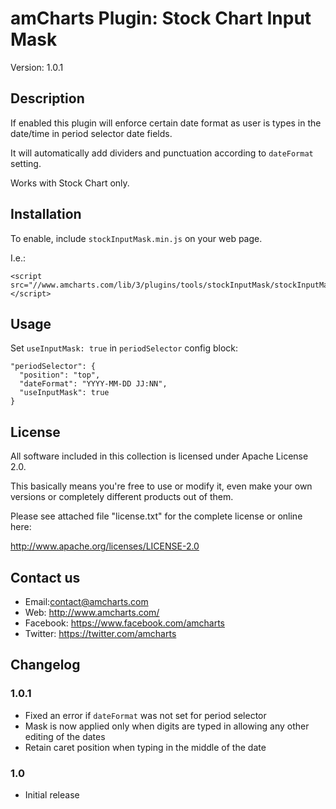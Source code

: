 # amCharts Plugin: Stock Chart Input Mask

Version: 1.0.1


## Description

If enabled this plugin will enforce certain date format as user is types in the 
date/time in period selector date fields.

It will automatically add dividers and punctuation according to `dateFormat` 
setting.

Works with Stock Chart only.


## Installation

To enable, include `stockInputMask.min.js` on your web page.

I.e.:

```
<script src="//www.amcharts.com/lib/3/plugins/tools/stockInputMask/stockInputMask.min.js"></script>
```

## Usage

Set `useInputMask: true` in `periodSelector` config block:

```
"periodSelector": {
  "position": "top",
  "dateFormat": "YYYY-MM-DD JJ:NN",
  "useInputMask": true
}
```


## License

All software included in this collection is licensed under Apache License 2.0.

This basically means you're free to use or modify it, even make your own 
versions or completely different products out of them.

Please see attached file "license.txt" for the complete license or online here:

http://www.apache.org/licenses/LICENSE-2.0


## Contact us

* Email:contact@amcharts.com
* Web: http://www.amcharts.com/
* Facebook: https://www.facebook.com/amcharts
* Twitter: https://twitter.com/amcharts


## Changelog

### 1.0.1
* Fixed an error if `dateFormat` was not set for period selector
* Mask is now applied only when digits are typed in allowing any other editing of the dates
* Retain caret position when typing in the middle of the date

### 1.0
* Initial release